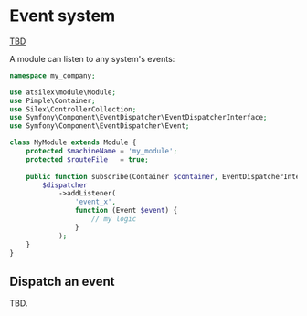 Event system
====

[TBD](http://symfony.com/doc/current/components/event_dispatcher/index.html)

A module can listen to any system's events:

```php
namespace my_company;

use atsilex\module\Module;
use Pimple\Container;
use Silex\ControllerCollection;
use Symfony\Component\EventDispatcher\EventDispatcherInterface;
use Symfony\Component\EventDispatcher\Event;

class MyModule extends Module {
    protected $machineName = 'my_module';
    protected $routeFile   = true;
    
    public function subscribe(Container $container, EventDispatcherInterface $dispatcher) {
        $dispatcher
            ->addListener(
                'event_x', 
                function (Event $event) {
                    // my logic
                }
            );
    }
}
```

## Dispatch an event

TBD.
